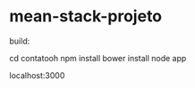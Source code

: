mean-stack-projeto
==================
build:

cd contatooh
npm install
bower install
node app

localhost:3000